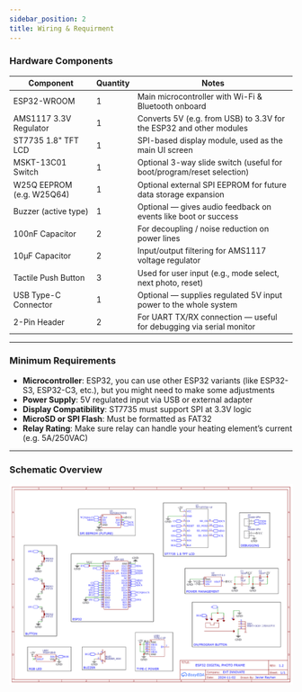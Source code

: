 ```yaml
---
sidebar_position: 2
title: Wiring & Requirment
---
```


### Hardware Components

| Component                     | Quantity | Notes                                                                 |
| ----------------------------- | -------- | --------------------------------------------------------------------- |
| ESP32-WROOM               | 1        | Main microcontroller with Wi-Fi & Bluetooth onboard                   |
| AMS1117 3.3V Regulator    | 1        | Converts 5V (e.g. from USB) to 3.3V for the ESP32 and other modules   |
| ST7735 1.8" TFT LCD       | 1        | SPI-based display module, used as the main UI screen                  |
| MSKT-13C01 Switch         | 1        | Optional 3-way slide switch (useful for boot/program/reset selection) |
| W25Q EEPROM (e.g. W25Q64) | 1        | Optional external SPI EEPROM for future data storage expansion        |
| Buzzer (active type)      | 1        | Optional — gives audio feedback on events like boot or success        |
| 100nF Capacitor           | 2        | For decoupling / noise reduction on power lines                       |
| 10µF Capacitor            | 2        | Input/output filtering for AMS1117 voltage regulator                  |
| Tactile Push Button       | 3        | Used for user input (e.g., mode select, next photo, reset)            |
| USB Type-C Connector      | 1        | Optional — supplies regulated 5V input power to the whole system      |
| 2-Pin Header              | 2        | For UART TX/RX connection — useful for debugging via serial monitor   |


---

### Minimum Requirements
- **Microcontroller**: ESP32, you can use other ESP32 variants (like ESP32-S3, ESP32-C3, etc.), but you might need to make some adjustments 
- **Power Supply**: 5V regulated input via USB or external adapter
- **Display Compatibility**: ST7735 must support SPI at 3.3V logic
- **MicroSD or SPI Flash**: Must be formatted as FAT32
- **Relay Rating**: Make sure relay can handle your heating element’s current (e.g. 5A/250VAC)

---

### Schematic Overview

![SCHEMATIC](https://github.com/javierrayhan/esp32-1.8inch-photo-frame-gift/raw/main/images/schematic.png)


